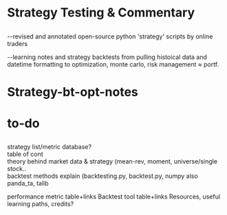 # Strategy Testing & Commentary
##
--revised and annotated open-source python 'strategy' scripts by online traders

--learning notes and strategy backtests from pulling histoical data and datetime formatting to optimization, monte carlo, risk management &ap; portf. 

# Strategy-bt-opt-notes
##

# to-do
##
strategy list/metric database?  
table of cont  
theory behind market data & strategy (mean-rev, moment, universe/single stock..   
backtest methods explain (backtesting.py, backtest.py, numpy  also panda_ta, talib
 

performance metric table+links
Backtest tool table+links
Resources, useful learning paths, credits? 





